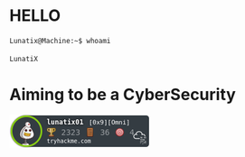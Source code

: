 # HELLO 
```console
Lunatix@Machine:~$ whoami

LunatiX

```
# Aiming to be a CyberSecurity

<img src="https://github.com/Lunatix01/Lunatix01/blob/master/me.png" alt="THM"/>
